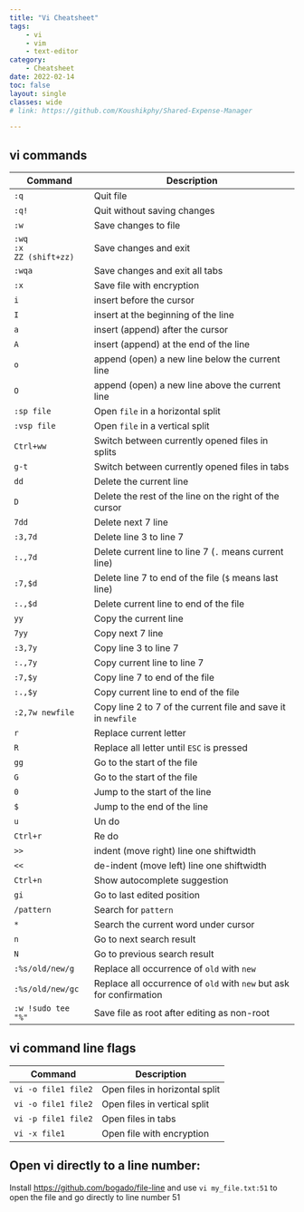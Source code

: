 ```yaml
---
title: "Vi Cheatsheet"
tags: 
    - vi
    - vim
    - text-editor
category:
    - Cheatsheet
date: 2022-02-14
toc: false
layout: single
classes: wide
# link: https://github.com/Koushikphy/Shared-Expense-Manager

---
```





## vi commands

| Command      | Description |
| ----------- | ----------- |
| `:q`      | Quit file       |
| `:q!`   | Quit without saving changes        |
| `:w`   | Save changes to file        |
| `:wq`  <br> `:x` <br> `ZZ (shift+zz)`| Save changes and exit        |
| `:wqa`   | Save changes and exit all  tabs        |
|`:x` | Save file with encryption|
|`i` |insert before the cursor|
|`I` |insert at the beginning of the line|
|`a` |insert (append) after the cursor|
|`A` |insert (append) at the end of the line|
|`o` |append (open) a new line below the current line|
|`O` |append (open) a new line above the current line|
|`:sp file`| Open `file` in a horizontal split |
|`:vsp file`|  Open `file` in a vertical split |
|`Ctrl+ww`|  Switch between currently opened files in splits |
|`g-t`|  Switch between currently opened files in tabs |
| `dd`   | Delete the current line        |
| `D`   | Delete the rest of the line on the right of the cursor        |
| `7dd`   | Delete next 7 line        |
| `:3,7d`   | Delete  line 3 to line 7        |
| `:.,7d`   | Delete current line to line 7 (`.` means current line)        |
| `:7,$d`   | Delete  line 7 to end of the file (`$` means last line)        |
| `:.,$d`   | Delete current line to end of the file      |
|`yy`| Copy the current line|
| `7yy`   | Copy next 7 line        |
| `:3,7y`   | Copy  line 3 to line 7        |
| `:.,7y`   | Copy current line to line 7      |
| `:7,$y`   | Copy  line 7 to end of the file      |
| `:.,$y`   | Copy current line to end of the file      |
|`:2,7w newfile`| Copy line 2 to 7 of the current file and save it in `newfile`|
|`r`|Replace current letter|
|`R`|Replace all letter until `ESC` is pressed|
|`gg`| Go to the start of the file|
|`G`| Go to the start of the file|
|`0`|Jump to the start of the line|
|`$`|Jump to the end of the line|
|`u`|Un do |
|`Ctrl+r`|Re do |
|`>>`| indent (move right) line one shiftwidth|
|`<<`| de-indent (move left) line one shiftwidth|
|`Ctrl+n`| Show autocomplete suggestion |
|`gi`| Go to last edited position |
|`/pattern`|Search for `pattern`|
|`*`|Search the current word under cursor|
|`n`|Go to next search result|
|`N`|Go to previous search result|
|`:%s/old/new/g`| Replace all occurrence of `old` with `new`|
|`:%s/old/new/gc`| Replace all occurrence of `old` with `new` but ask for confirmation|
|`:w !sudo tee "%"`|Save file as root after editing as non-root|



## vi command line flags

| Command      | Description |
| ----------- | ----------- |
| `vi -o file1 file2`      | Open files in horizontal split       |
| `vi -o file1 file2`      | Open files in vertical split       |
| `vi -p file1 file2`      | Open files in tabs       |
| `vi -x file1`      | Open file with encryption       |


## Open vi directly to a line number:
Install https://github.com/bogado/file-line and use `vi my_file.txt:51` to open the file and go directly to line number 51


